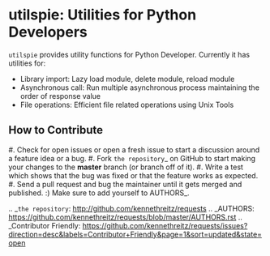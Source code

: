 utilspie: Utilities for Python Developers
=========================

`utilspie` provides utility functions for Python Developer. Currently it has utilities for:

 - Library import: Lazy load module, delete module, reload module
 - Asynchronous call: Run multiple asynchronous process maintaining the order of response value
 - File operations: Efficient file related operations using Unix Tools


How to Contribute
-----------------

#. Check for open issues or open a fresh issue to start a discussion around a feature idea or a bug.
#. Fork `the repository`_ on GitHub to start making your changes to the **master** branch (or branch off of it).
#. Write a test which shows that the bug was fixed or that the feature works as expected.
#. Send a pull request and bug the maintainer until it gets merged and published. :) Make sure to add yourself to AUTHORS_.

.. _`the repository`: http://github.com/kennethreitz/requests
.. _AUTHORS: https://github.com/kennethreitz/requests/blob/master/AUTHORS.rst
.. _Contributor Friendly: https://github.com/kennethreitz/requests/issues?direction=desc&labels=Contributor+Friendly&page=1&sort=updated&state=open

